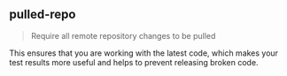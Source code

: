 ## pulled-repo

> Require all remote repository changes to be pulled

This ensures that you are working with the latest code, which makes your test results more useful and helps to prevent releasing broken code.

